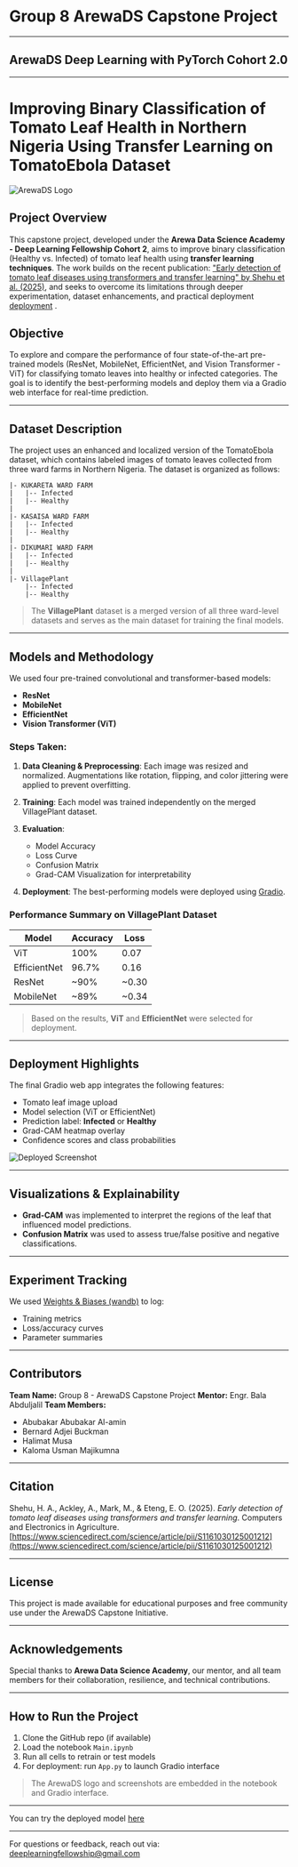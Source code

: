 
# Group 8 ArewaDS Capstone Project
------------------------------------------------------------------------------------ 
## ArewaDS Deep Learning with PyTorch Cohort 2.0
------------------------------------------------------------------------------------

# Improving Binary Classification of Tomato Leaf Health in Northern Nigeria Using Transfer Learning on TomatoEbola Dataset

![ArewaDS Logo](ArewaDS_logo.PNG)

## Project Overview

This capstone project, developed under the **Arewa Data Science Academy - Deep Learning Fellowship Cohort 2**, aims to improve binary classification (Healthy vs. Infected) of tomato leaf health using **transfer learning techniques**. The work builds on the recent publication: ["Early detection of tomato leaf diseases using transformers and transfer learning" by Shehu et al. (2025)](https://www.sciencedirect.com/science/article/pii/S1161030125001212), and seeks to overcome its limitations through deeper experimentation, dataset enhancements, and practical deployment [deployment](https://huggingface.co/spaces/alamin3141/AREWADS_CAPSTONE_PROJECT-GROUP8)
.

## Objective

To explore and compare the performance of four state-of-the-art pre-trained models (ResNet, MobileNet, EfficientNet, and Vision Transformer - ViT) for classifying tomato leaves into healthy or infected categories. The goal is to identify the best-performing models and deploy them via a Gradio web interface for real-time prediction.

---

## Dataset Description

The project uses an enhanced and localized version of the TomatoEbola dataset, which contains labeled images of tomato leaves collected from three ward farms in Northern Nigeria. The dataset is organized as follows:

```
|- KUKARETA WARD FARM
|   |-- Infected
|   |-- Healthy
|
|- KASAISA WARD FARM
|   |-- Infected
|   |-- Healthy
|
|- DIKUMARI WARD FARM
|   |-- Infected
|   |-- Healthy
|
|- VillagePlant
    |-- Infected
    |-- Healthy
```

> The **VillagePlant** dataset is a merged version of all three ward-level datasets and serves as the main dataset for training the final models.

---

## Models and Methodology

We used four pre-trained convolutional and transformer-based models:

* **ResNet**
* **MobileNet**
* **EfficientNet**
* **Vision Transformer (ViT)**

### Steps Taken:

1. **Data Cleaning & Preprocessing**: Each image was resized and normalized. Augmentations like rotation, flipping, and color jittering were applied to prevent overfitting.
2. **Training**: Each model was trained independently on the merged VillagePlant dataset.
3. **Evaluation**:

   * Model Accuracy
   * Loss Curve
   * Confusion Matrix
   * Grad-CAM Visualization for interpretability
4. **Deployment**: The best-performing models were deployed using [Gradio](https://www.gradio.app/).

### Performance Summary on VillagePlant Dataset

| Model        | Accuracy | Loss   |
| ------------ | -------- | ------ |
| ViT          | 100%     | 0.07   |
| EfficientNet | 96.7%    | 0.16   |
| ResNet       | \~90%    | \~0.30 |
| MobileNet    | \~89%    | \~0.34 |

> Based on the results, **ViT** and **EfficientNet** were selected for deployment.

---

## Deployment Highlights

The final Gradio web app integrates the following features:

* Tomato leaf image upload
* Model selection (ViT or EfficientNet)
* Prediction label: **Infected** or **Healthy**
* Grad-CAM heatmap overlay
* Confidence scores and class probabilities

![Deployed Screenshot](Screenshot%20\(32\).png)

---

## Visualizations & Explainability

* **Grad-CAM** was implemented to interpret the regions of the leaf that influenced model predictions.
* **Confusion Matrix** was used to assess true/false positive and negative classifications.

---

## Experiment Tracking

We used [Weights & Biases (wandb)](https://wandb.ai/) to log:

* Training metrics
* Loss/accuracy curves
* Parameter summaries

---

## Contributors

**Team Name:** Group 8 - ArewaDS Capstone Project
**Mentor:** Engr. Bala Abduljalil
**Team Members:**

* Abubakar Abubakar Al-amin
* Bernard Adjei Buckman
* Halimat Musa
* Kaloma Usman Majikumna

---

## Citation

Shehu, H. A., Ackley, A., Mark, M., & Eteng, E. O. (2025). *Early detection of tomato leaf diseases using transformers and transfer learning*. Computers and Electronics in Agriculture. [https://www.sciencedirect.com/science/article/pii/S1161030125001212](https://www.sciencedirect.com/science/article/pii/S1161030125001212)

---

## License

This project is made available for educational purposes and free community use under the ArewaDS Capstone Initiative.

---

## Acknowledgements

Special thanks to **Arewa Data Science Academy**, our mentor, and all team members for their collaboration, resilience, and technical contributions.

---

## How to Run the Project

1. Clone the GitHub repo (if available)
2. Load the notebook `Main.ipynb`
3. Run all cells to retrain or test models
4. For deployment: run `App.py` to launch Gradio interface 

> The ArewaDS logo and screenshots are embedded in the notebook and Gradio interface.

---
You can try the deployed model [here](https://huggingface.co/spaces/alamin3141/AREWADS_CAPSTONE_PROJECT-GROUP8)

---
For questions or feedback, reach out via: [deeplearningfellowship@gmail.com](mailto:deeplearningfellowship@gmail.com)


